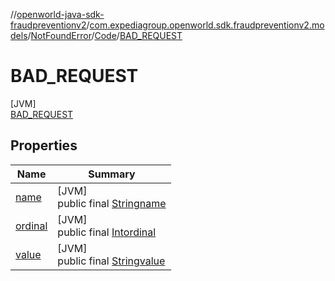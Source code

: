 //[openworld-java-sdk-fraudpreventionv2](../../../../../index.md)/[com.expediagroup.openworld.sdk.fraudpreventionv2.models](../../../index.md)/[NotFoundError](../../index.md)/[Code](../index.md)/[BAD_REQUEST](index.md)

# BAD_REQUEST

[JVM]\
[BAD_REQUEST](index.md)

## Properties

| Name | Summary |
|---|---|
| [name](../../../-verification-type/_3_-d-s/index.md#-372974862%2FProperties%2F-1883119931) | [JVM]<br>public final [String](https://kotlinlang.org/api/latest/jvm/stdlib/kotlin/-string/index.html)[name](../../../-verification-type/_3_-d-s/index.md#-372974862%2FProperties%2F-1883119931) |
| [ordinal](../../../-verification-type/_3_-d-s/index.md#-739389684%2FProperties%2F-1883119931) | [JVM]<br>public final [Int](https://kotlinlang.org/api/latest/jvm/stdlib/kotlin/-int/index.html)[ordinal](../../../-verification-type/_3_-d-s/index.md#-739389684%2FProperties%2F-1883119931) |
| [value](index.md#2058867330%2FProperties%2F-1883119931) | [JVM]<br>public final [String](https://kotlinlang.org/api/latest/jvm/stdlib/kotlin/-string/index.html)[value](index.md#2058867330%2FProperties%2F-1883119931) |
